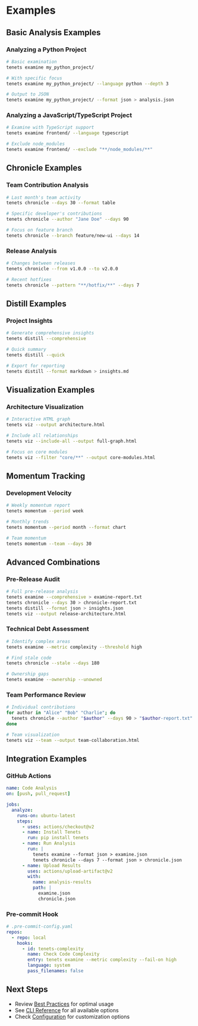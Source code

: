 # Examples

## Basic Analysis Examples

### Analyzing a Python Project

```bash
# Basic examination
tenets examine my_python_project/

# With specific focus
tenets examine my_python_project/ --language python --depth 3

# Output to JSON
tenets examine my_python_project/ --format json > analysis.json
```

### Analyzing a JavaScript/TypeScript Project

```bash
# Examine with TypeScript support
tenets examine frontend/ --language typescript

# Exclude node_modules
tenets examine frontend/ --exclude "**/node_modules/**"
```

## Chronicle Examples

### Team Contribution Analysis

```bash
# Last month's team activity
tenets chronicle --days 30 --format table

# Specific developer's contributions
tenets chronicle --author "Jane Doe" --days 90

# Focus on feature branch
tenets chronicle --branch feature/new-ui --days 14
```

### Release Analysis

```bash
# Changes between releases
tenets chronicle --from v1.0.0 --to v2.0.0

# Recent hotfixes
tenets chronicle --pattern "**/hotfix/**" --days 7
```

## Distill Examples

### Project Insights

```bash
# Generate comprehensive insights
tenets distill --comprehensive

# Quick summary
tenets distill --quick

# Export for reporting
tenets distill --format markdown > insights.md
```

## Visualization Examples

### Architecture Visualization

```bash
# Interactive HTML graph
tenets viz --output architecture.html

# Include all relationships
tenets viz --include-all --output full-graph.html

# Focus on core modules
tenets viz --filter "core/**" --output core-modules.html
```

## Momentum Tracking

### Development Velocity

```bash
# Weekly momentum report
tenets momentum --period week

# Monthly trends
tenets momentum --period month --format chart

# Team momentum
tenets momentum --team --days 30
```

## Advanced Combinations

### Pre-Release Audit

```bash
# Full pre-release analysis
tenets examine --comprehensive > examine-report.txt
tenets chronicle --days 30 > chronicle-report.txt
tenets distill --format json > insights.json
tenets viz --output release-architecture.html
```

### Technical Debt Assessment

```bash
# Identify complex areas
tenets examine --metric complexity --threshold high

# Find stale code
tenets chronicle --stale --days 180

# Ownership gaps
tenets examine --ownership --unowned
```

### Team Performance Review

```bash
# Individual contributions
for author in "Alice" "Bob" "Charlie"; do
  tenets chronicle --author "$author" --days 90 > "$author-report.txt"
done

# Team visualization
tenets viz --team --output team-collaboration.html
```

## Integration Examples

### GitHub Actions

```yaml
name: Code Analysis
on: [push, pull_request]

jobs:
  analyze:
    runs-on: ubuntu-latest
    steps:
      - uses: actions/checkout@v2
      - name: Install Tenets
        run: pip install tenets
      - name: Run Analysis
        run: |
          tenets examine --format json > examine.json
          tenets chronicle --days 7 --format json > chronicle.json
      - name: Upload Results
        uses: actions/upload-artifact@v2
        with:
          name: analysis-results
          path: |
            examine.json
            chronicle.json
```

### Pre-commit Hook

```yaml
# .pre-commit-config.yaml
repos:
  - repo: local
    hooks:
      - id: tenets-complexity
        name: Check Code Complexity
        entry: tenets examine --metric complexity --fail-on high
        language: system
        pass_filenames: false
```

## Next Steps

- Review [Best Practices](best-practices.md) for optimal usage
- See [CLI Reference](CLI.md) for all available options
- Check [Configuration](CONFIG.md) for customization options